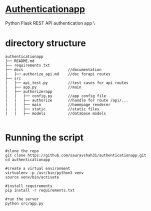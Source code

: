 # [Authenticationapp](https://authorizationapp.herokuapp.com/)
Python Flask REST API authentication app \

# directory structure
```
authenticationapp
├── README.md
├── requirements.txt  
├── docs                    //documentation
|   ├── authorize_api.md    //doc forapi routes
├── src
|   ├── api_test.py         //test cases for api routes  
|   ├── app.py              //main
|   ├── authorizerapp
|   |   ├── config.py       //app config file
|   |   ├── authorize       //handle for route /api/...
|   |   ├── main            //homepage renderer
|   |   ├── static          //static files
|   |   ├── models          //database models


```

# Running the script
```
#clone the repo
git clone https://github.com/sauravshah31/authenticationapp.git
cd authenticationapp

#create a virtual environment
virtualenv -p /usr/bin/python3 venv
source venv/bin/activate

#install requirements
pip install -r requirements.txt

#run the server
python src/app.py
```
